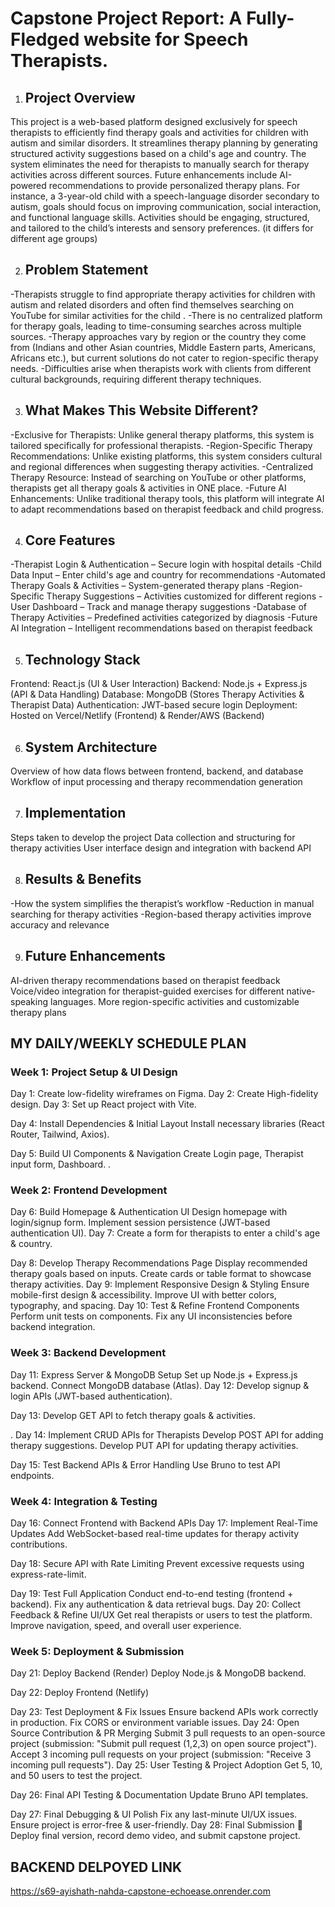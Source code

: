 

# Capstone Project Report: A Fully-Fledged website for Speech Therapists.
1. ## Project Overview
This project is a web-based platform designed exclusively for speech therapists to efficiently find therapy goals and activities for children with autism and similar disorders.
It streamlines therapy planning by generating structured activity suggestions based on a child's age and country.
The system eliminates the need for therapists to manually search for therapy activities across different sources.
Future enhancements include AI-powered recommendations to provide personalized therapy plans.
For instance, a 3-year-old child with a speech-language disorder secondary to autism, goals should focus on improving communication, social interaction, and functional language skills. Activities should be engaging, structured, and tailored to the child’s interests and sensory preferences. (it differs for different age groups)




2. ## Problem Statement
-Therapists struggle to find appropriate therapy activities for children with autism and related disorders and often find themselves searching on YouTube for similar activities for the child .
-There is no centralized platform for therapy goals, leading to time-consuming searches across multiple sources.
-Therapy approaches vary by region or the country they come from (Indians and other Asian countries, Middle Eastern parts, Americans, Africans etc.), but current solutions do not cater to region-specific therapy needs.
-Difficulties arise when therapists work with clients from different cultural backgrounds, requiring different therapy techniques.


3. ## What Makes This Website Different?
-Exclusive for Therapists: Unlike general therapy platforms, this system is tailored specifically for professional therapists.
-Region-Specific Therapy Recommendations: Unlike existing platforms, this system considers cultural and regional differences when suggesting therapy activities.
-Centralized Therapy Resource: Instead of searching on YouTube or other platforms, therapists get all therapy goals & activities in ONE place.
-Future AI Enhancements: Unlike traditional therapy tools, this platform will integrate AI to adapt recommendations based on therapist feedback and child progress.




4. ## Core Features
-Therapist Login & Authentication – Secure login with hospital details
-Child Data Input – Enter child's age and country for recommendations
-Automated Therapy Goals & Activities – System-generated therapy plans
-Region-Specific Therapy Suggestions – Activities customized for different regions
-User Dashboard – Track and manage therapy suggestions
-Database of Therapy Activities – Predefined activities categorized by diagnosis
-Future AI Integration – Intelligent recommendations based on therapist feedback




5. ## Technology Stack
Frontend: React.js (UI & User Interaction)
Backend: Node.js + Express.js (API & Data Handling)
Database: MongoDB (Stores Therapy Activities & Therapist Data)
Authentication: JWT-based secure login
Deployment: Hosted on Vercel/Netlify (Frontend) & Render/AWS (Backend)




6. ## System Architecture
Overview of how data flows between frontend, backend, and database
Workflow of input processing and therapy recommendation generation


7. ## Implementation
Steps taken to develop the project
Data collection and structuring for therapy activities
User interface design and integration with backend API


8. ## Results & Benefits
-How the system simplifies the therapist’s workflow
-Reduction in manual searching for therapy activities
-Region-based therapy activities improve accuracy and relevance


9. ## Future Enhancements
AI-driven therapy recommendations based on therapist feedback
Voice/video integration for therapist-guided exercises for different native-speaking languages.
More region-specific activities and customizable therapy plans








## MY DAILY/WEEKLY SCHEDULE PLAN




### Week 1: Project Setup & UI Design
Day 1: Create low-fidelity wireframes on Figma.
Day 2: Create High-fidelity design.
Day 3: Set up React project with Vite.




Day 4: Install Dependencies & Initial Layout
 Install necessary libraries (React Router, Tailwind, Axios).




Day 5: Build UI Components & Navigation
 Create Login page, Therapist input form, Dashboard.
.


### Week 2: Frontend Development
Day 6: Build Homepage & Authentication UI
  Design homepage with login/signup form.
  Implement session persistence (JWT-based authentication UI).
Day 7:  Create a form for therapists to enter a child's age & country.










Day 8: Develop Therapy Recommendations Page
      Display recommended therapy goals based on inputs.
      Create cards or table format to showcase therapy activities.
Day 9: Implement Responsive Design & Styling
 Ensure mobile-first design & accessibility.
 Improve UI with better colors, typography, and spacing.
Day 10: Test & Refine Frontend Components
      Perform unit tests on components.
      Fix any UI inconsistencies before backend integration.


### Week 3: Backend Development
Day 11: Express Server & MongoDB Setup
 Set up Node.js + Express.js backend.
 Connect MongoDB database (Atlas).
Day 12:  Develop signup & login APIs (JWT-based authentication).






Day 13: Develop GET API to fetch therapy goals & activities.


.
Day 14: Implement CRUD APIs for Therapists
 Develop POST API for adding therapy suggestions.
 Develop PUT API for updating therapy activities.




Day 15: Test Backend APIs & Error Handling
 Use Bruno to test API endpoints.






### Week 4: Integration & Testing
Day 16: Connect Frontend with Backend APIs
Day 17: Implement Real-Time Updates
 Add WebSocket-based real-time updates for therapy activity contributions.




Day 18: Secure API with Rate Limiting
Prevent excessive requests using express-rate-limit.




Day 19: Test Full Application
 Conduct end-to-end testing (frontend + backend).
Fix any authentication & data retrieval bugs.
Day 20: Collect Feedback & Refine UI/UX
 Get real therapists or users to test the platform.
 Improve navigation, speed, and overall user experience.


### Week 5: Deployment & Submission
Day 21: Deploy Backend (Render)
 Deploy Node.js & MongoDB backend.


Day 22: Deploy Frontend (Netlify)






Day 23: Test Deployment & Fix Issues
 Ensure backend APIs work correctly in production.
 Fix CORS or environment variable issues.
Day 24: Open Source Contribution & PR Merging
 Submit 3 pull requests to an open-source project (submission: "Submit pull request (1,2,3) on open source project").
 Accept 3 incoming pull requests on your project (submission: "Receive 3 incoming pull requests").
Day 25: User Testing & Project Adoption
Get 5, 10, and 50 users to test the project.


Day 26: Final API Testing & Documentation
 Update Bruno API templates.




Day 27: Final Debugging & UI Polish
 Fix any last-minute UI/UX issues.
 Ensure project is error-free & user-friendly.
Day 28: Final Submission 🎉
 Deploy final version, record demo video, and submit capstone project.


## BACKEND DELPOYED LINK
https://s69-ayishath-nahda-capstone-echoease.onrender.com
